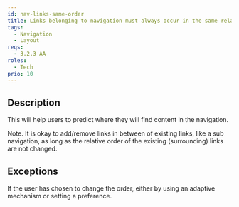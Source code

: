```yaml
---
id: nav-links-same-order
title: Links belonging to navigation must always occur in the same relative order on each page
tags:
  - Navigation
  - Layout
reqs:
  - 3.2.3 AA
roles:
  - Tech
prio: 10
---
```


## Description

This will help users to predict where they will find content in the navigation.

Note. It is okay to add/remove links in between of existing links, like a sub navigation, as long as the relative order of the existing (surrounding) links are not changed.

## Exceptions

If the user has chosen to change the order, either by using an adaptive mechanism or setting a preference.
